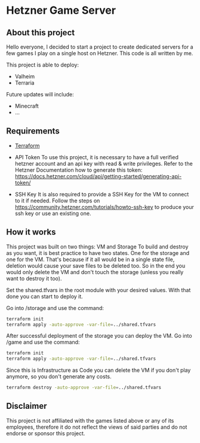 # Hetzner Game Server
## About this project
Hello everyone,
I decided to start a project to create dedicated servers for a few games I play on a single host on Hetzner.
This code is all written by me.

This project is able to deploy:
- Valheim
- Terraria

Future updates will include:
- Minecraft
- ...
## Requirements
- [Terraform](https://www.terraform.io)

- API Token
To use this project, it is necessary to have a full verified hetzner account and an api key with read & write privileges.
Refer to the Hetzner Documentation how to generate this token: https://docs.hetzner.com/cloud/api/getting-started/generating-api-token/

- SSH Key
It is also required to provide a SSH Key for the VM to connect to it if needed.
Follow the steps on https://community.hetzner.com/tutorials/howto-ssh-key to produce your ssh key or use an existing one.

## How it works
This project was built on two things: VM and Storage
To build and destroy as you want, it is best practice to have two states. One for the storage and one for the VM.
That's because if it all would be in a single state file, deletion would cause your save files to be deleted too.
So in the end you would only delete the VM and don't touch the storage (unless you really want to destroy it too).

Set the shared.tfvars in the root module with your desired values.
With that done you can start to deploy it.

Go into <module-path>/storage and use the command:
```sh
terraform init
terraform apply -auto-approve -var-file=../shared.tfvars
```
After successful deployment of the storage you can deploy the VM.
Go into <module-path>/game and use the command:
```sh
terraform init
terraform apply -auto-approve -var-file=../shared.tfvars
```

Since this is Infrastructure as Code you can delete the VM if you don't play anymore, so you don't generate any costs.
```sh
terraform destroy -auto-approve -var-file=../shared.tfvars
```

## Disclaimer 

This project is not affiliated with the games listed above or any of its employees, therefore it do not reflect the views of said parties and do not endorse or sponsor this project.

